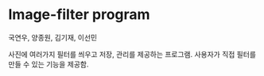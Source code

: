 # Image-filter program

국연우, 양종원, 김기재, 이선민


사진에 여러가지 필터를 씌우고 저장, 관리를 제공하는 프로그램.
사용자가 직접 필터를 만들 수 있는 기능을 제공함.

